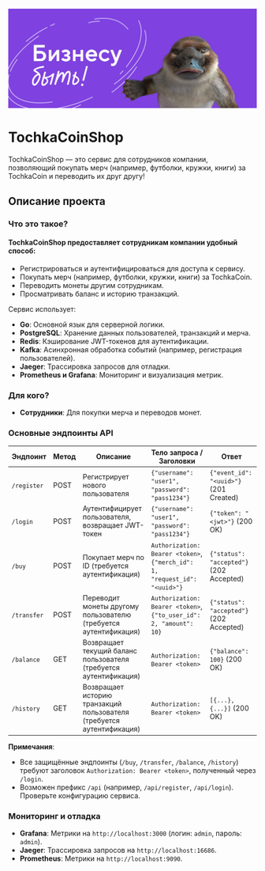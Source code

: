 ![TochkaCoinShop](/logo/d2.jpg)

# TochkaCoinShop

TochkaCoinShop — это сервис для сотрудников компании, позволяющий покупать мерч (например, футболки, кружки, книги) за TochkaCoin и переводить их друг другу! 

## Описание проекта

### Что это такое?

#### TochkaCoinShop предоставляет сотрудникам компании удобный способ:

- Регистрироваться и аутентифицироваться для доступа к сервису.
- Покупать мерч (например, футболки, кружки, книги) за TochkaCoin.
- Переводить монеты другим сотрудникам.
- Просматривать баланс и историю транзакций.

Сервис использует:
- **Go**: Основной язык для серверной логики.
- **PostgreSQL**: Хранение данных пользователей, транзакций и мерча.
- **Redis**: Кэширование JWT-токенов для аутентификации.
- **Kafka**: Асинхронная обработка событий (например, регистрация пользователей).
- **Jaeger**: Трассировка запросов для отладки.
- **Prometheus и Grafana**: Мониторинг и визуализация метрик.

### Для кого?
- **Сотрудники**: Для покупки мерча и переводов монет.

### Основные эндпоинты API

| Эндпоинт         | Метод | Описание                                                                 | Тело запроса / Заголовки                                | Ответ                                  |
|------------------|-------|--------------------------------------------------------------------------|--------------------------------------------------------|----------------------------------------|
| `/register`      | POST  | Регистрирует нового пользователя                                         | `{"username": "user1", "password": "pass1234"}`        | `{"event_id": "<uuid>"}` (201 Created) |
| `/login`         | POST  | Аутентифицирует пользователя, возвращает JWT-токен                      | `{"username": "user1", "password": "pass1234"}`        | `{"token": "<jwt>"}` (200 OK)          |
| `/buy`           | POST  | Покупает мерч по ID (требуется аутентификация)                           | `Authorization: Bearer <token>`, `{"merch_id": 1, "request_id": "<uuid>"}` | `{"status": "accepted"}` (202 Accepted) |
| `/transfer`      | POST  | Переводит монеты другому пользователю (требуется аутентификация)         | `Authorization: Bearer <token>`, `{"to_user_id": 2, "amount": 10}` | `{"status": "accepted"}` (202 Accepted) |
| `/balance`       | GET   | Возвращает текущий баланс пользователя (требуется аутентификация)        | `Authorization: Bearer <token>`                        | `{"balance": 100}` (200 OK)            |
| `/history`       | GET   | Возвращает историю транзакций пользователя (требуется аутентификация)    | `Authorization: Bearer <token>`                        | `[{...}, {...}]` (200 OK)              |

**Примечания**:
- Все защищённые эндпоинты (`/buy`, `/transfer`, `/balance`, `/history`) требуют заголовок `Authorization: Bearer <token>`, полученный через `/login`.
- Возможен префикс `/api` (например, `/api/register`, `/api/login`). Проверьте конфигурацию сервиса.

### Мониторинг и отладка
- **Grafana**: Метрики на `http://localhost:3000` (логин: `admin`, пароль: `admin`).
- **Jaeger**: Трассировка запросов на `http://localhost:16686`.
- **Prometheus**: Метрики на `http://localhost:9090`.

